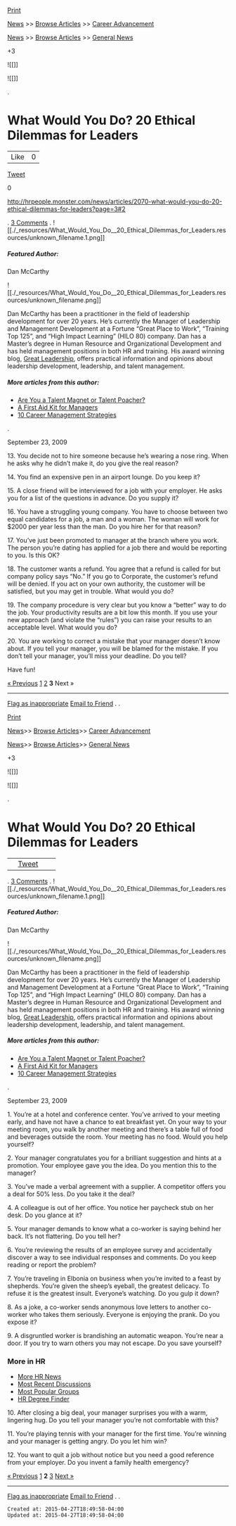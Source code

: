 
[Print](http://hrpeople.monster.com/news/articles/2070-what-would-you-do-20-ethical-dilemmas-for-leaders?print=true)

[News](http://hrpeople.monster.com/news) >> [Browse Articles](http://hrpeople.monster.com/news/articles/list?article_search%5Bcategory_id%5D=3) >> [Career Advancement](http://hrpeople.monster.com/news/articles/list?article_search%5Bcategory_id%5D=166)

[News](http://hrpeople.monster.com/news) >> [Browse Articles](http://hrpeople.monster.com/news/articles/list?article_search%5Bcategory_id%5D=3) >> [General News](http://hrpeople.monster.com/news/articles/list?article_search%5Bcategory_id%5D=13)

+3

![[]]

![[]]

.

# What Would You Do? 20 Ethical Dilemmas for Leaders

|     |     |
| --- | --- |
| Like | 0   |

[Tweet](http://twitter.com/share)

0

<http://hrpeople.monster.com/news/articles/2070-what-would-you-do-20-ethical-dilemmas-for-leaders?page=3#>[2](http://hrpeople.monster.com/news/articles/2070-what-would-you-do-20-ethical-dilemmas-for-leaders?page=3#)

.
[3 Comments](http://hrpeople.monster.com/news/articles/2070-what-would-you-do-20-ethical-dilemmas-for-leaders?page=3#comment_form) .
![[./_resources/What_Would_You_Do__20_Ethical_Dilemmas_for_Leaders.resources/unknown_filename.1.png]]

##### Featured Author:

Dan McCarthy

![[./_resources/What_Would_You_Do__20_Ethical_Dilemmas_for_Leaders.resources/unknown_filename.png]]

Dan McCarthy has been a practitioner in the field of leadership development for over 20 years. He’s currently the Manager of Leadership and Management Development at a Fortune “Great Place to Work”, “Training Top 125”, and “High Impact Learning” (HILO 80) company. Dan has a Master’s degree in Human Resource and Organizational Development and has held management positions in both HR and training. His award winning blog, [Great Leadership](http://www.greatleadershipbydan.com/), offers practical information and opinions about leadership development, leadership, and talent management.

##### More articles from this author:

*   [Are You a Talent Magnet or Talent Poacher?](http://hrpeople.monster.com/training/articles/794-are-you-a-talent-magnet-or-talent-poacher)
*   [A First Aid Kit for Managers](http://hrpeople.monster.com/training/articles/2615-a-first-aid-kit-for-managers)
*   [10 Career Management Strategies](http://hrpeople.monster.com/careers/articles/2518-10-career-management-strategies)

.

September 23, 2009

13\. You decide not to hire someone because he’s wearing a nose ring. When he asks why he didn’t make it, do you give the real reason?

14\. You find an expensive pen in an airport lounge. Do you keep it?

15\. A close friend will be interviewed for a job with your employer. He asks you for a list of the questions in advance. Do you supply it?

16\. You have a struggling young company. You have to choose between two equal candidates for a job, a man and a woman. The woman will work for $2000 per year less than the man. Do you hire her for that reason?

17\. You’ve just been promoted to manager at the branch where you work. The person you’re dating has applied for a job there and would be reporting to you. Is this OK?

18\. The customer wants a refund. You agree that a refund is called for but company policy says “No.” If you go to Corporate, the customer’s refund will be denied. If you act on your own authority, the customer will be satisfied, but you may get in trouble. What would you do?

19\. The company procedure is very clear but you know a “better” way to do the job. Your productivity results are a bit low this month. If you use your new approach (and violate the “rules”) you can raise your results to an acceptable level. What would you do?

20\. You are working to correct a mistake that your manager doesn’t know about. If you tell your manager, you will be blamed for the mistake. If you don’t tell your manager, you’ll miss your deadline. Do you tell?

Have fun!

[« Previous](http://hrpeople.monster.com/news/articles/2070-what-would-you-do-20-ethical-dilemmas-for-leaders?page=2) [1](http://hrpeople.monster.com/news/articles/2070-what-would-you-do-20-ethical-dilemmas-for-leaders?page=1) [2](http://hrpeople.monster.com/news/articles/2070-what-would-you-do-20-ethical-dilemmas-for-leaders?page=2) **3** Next »

* * *

[Flag as inappropriate](http://hrpeople.monster.com/news/articles/2070-what-would-you-do-20-ethical-dilemmas-for-leaders?page=3#) [Email to Friend](http://hrpeople.monster.com/news/articles/2070-what-would-you-do-20-ethical-dilemmas-for-leaders?page=3#) .
.

[Print](http://hrpeople.monster.com/news/articles/2070-what-would-you-do-20-ethical-dilemmas-for-leaders?print=true)

[News](http://hrpeople.monster.com/news)\>> [Browse Articles](http://hrpeople.monster.com/news/articles/list?article_search%5Bcategory_id%5D=3)\>> [Career Advancement](http://hrpeople.monster.com/news/articles/list?article_search%5Bcategory_id%5D=166)

[News](http://hrpeople.monster.com/news)\>> [Browse Articles](http://hrpeople.monster.com/news/articles/list?article_search%5Bcategory_id%5D=3)\>> [General News](http://hrpeople.monster.com/news/articles/list?article_search%5Bcategory_id%5D=13)

+3

![[]]

![[]]

.

# What Would You Do? 20 Ethical Dilemmas for Leaders

|     |     |     |     |
| --- | --- | --- | --- |
|     | [Tweet](http://twitter.com/share) |     |     |

.
[3 Comments](http://hrpeople.monster.com/news/articles/2070-what-would-you-do-20-ethical-dilemmas-for-leaders?page=3#comment_form) .
![[./_resources/What_Would_You_Do__20_Ethical_Dilemmas_for_Leaders.resources/unknown_filename.1.png]]

##### Featured Author:

Dan McCarthy

![[./_resources/What_Would_You_Do__20_Ethical_Dilemmas_for_Leaders.resources/unknown_filename.png]]

Dan McCarthy has been a practitioner in the field of leadership development for over 20 years. He’s currently the Manager of Leadership and Management Development at a Fortune “Great Place to Work”, “Training Top 125”, and “High Impact Learning” (HILO 80) company. Dan has a Master’s degree in Human Resource and Organizational Development and has held management positions in both HR and training. His award winning blog, [Great Leadership](http://www.greatleadershipbydan.com/), offers practical information and opinions about leadership development, leadership, and talent management.

##### More articles from this author:

*   [Are You a Talent Magnet or Talent Poacher?](http://hrpeople.monster.com/training/articles/794-are-you-a-talent-magnet-or-talent-poacher)
*   [A First Aid Kit for Managers](http://hrpeople.monster.com/training/articles/2615-a-first-aid-kit-for-managers)
*   [10 Career Management Strategies](http://hrpeople.monster.com/careers/articles/2518-10-career-management-strategies)

.

September 23, 2009

1\. You’re at a hotel and conference center. You’ve arrived to your meeting early, and have not have a chance to eat breakfast yet. On your way to your meeting room, you walk by another meeting and there’s a table full of food and beverages outside the room. Your meeting has no food. Would you help yourself?

2\. Your manager congratulates you for a brilliant suggestion and hints at a promotion. Your employee gave you the idea. Do you mention this to the manager?

3\. You’ve made a verbal agreement with a supplier. A competitor offers you a deal for 50% less. Do you take it the deal?

4\. A colleague is out of her office. You notice her paycheck stub on her desk. Do you glance at it?

5\. Your manager demands to know what a co-worker is saying behind her back. It’s not flattering. Do you tell her?

6\. You’re reviewing the results of an employee survey and accidentally discover a way to see individual responses and comments. Do you keep reading or report the problem?

7\. You’re traveling in Elbonia on business when you’re invited to a feast by shepherds. You’re given the sheep’s eyeball, the greatest delicacy. To refuse it is the greatest insult. Everyone’s watching. Do you gulp it down?

8\. As a joke, a co-worker sends anonymous love letters to another co-worker who takes them seriously. Everyone is enjoying the prank. Do you expose it?

9\. A disgruntled worker is brandishing an automatic weapon. You’re near a door. If you try to warn others you may not escape. Do you save yourself?

### More in HR

*   [More HR News](http://hrpeople.monster.com/news/list?article_search%5Bcategory_id%5D=14&article_search%5Bkeyword%5D=&article_search%5Border%5D=publish_on)
*   [Most Recent Discussions](http://hrpeople.monster.com/topics/recent)
*   [Most Popular Groups](http://hrpeople.monster.com/groups?view=most_active)
*   [HR Degree Finder](http://hrpeople.monster.com/content/education-resources)

10\. After closing a big deal, your manager surprises you with a warm, lingering hug. Do you tell your manager you’re not comfortable with this?

11\. You’re playing tennis with your manager for the first time. You’re winning and your manager is getting angry. Do you let him win?

12\. You want to quit a job without notice but you need a good reference from your employer. Do you invent a family health emergency?

[« Previous](http://hrpeople.monster.com/news/articles/2070-what-would-you-do-20-ethical-dilemmas-for-leaders?page=1) [1](http://hrpeople.monster.com/news/articles/2070-what-would-you-do-20-ethical-dilemmas-for-leaders?page=1) **2** [3](http://hrpeople.monster.com/news/articles/2070-what-would-you-do-20-ethical-dilemmas-for-leaders?page=3) [Next »](http://hrpeople.monster.com/news/articles/2070-what-would-you-do-20-ethical-dilemmas-for-leaders?page=3)

* * *

[Flag as inappropriate](http://hrpeople.monster.com/news/articles/2070-what-would-you-do-20-ethical-dilemmas-for-leaders?page=3#) [Email to Friend](http://hrpeople.monster.com/news/articles/2070-what-would-you-do-20-ethical-dilemmas-for-leaders?page=3#) .
.

    Created at: 2015-04-27T18:49:58-04:00
    Updated at: 2015-04-27T18:49:58-04:00

